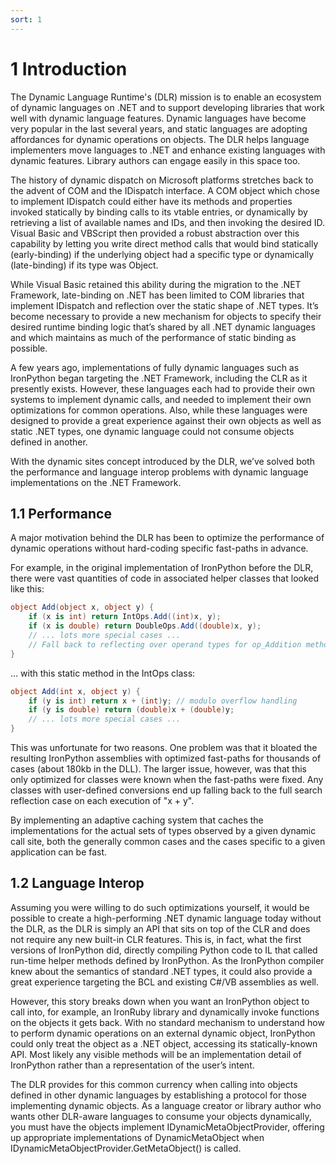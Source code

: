 ```yaml
---
sort: 1
---
```


# 1 Introduction

The Dynamic Language Runtime's (DLR) mission is to enable an ecosystem of dynamic languages on .NET and to support developing libraries that work well with dynamic language features. Dynamic languages have become very popular in the last several years, and static languages are adopting affordances for dynamic operations on objects. The DLR helps language implementers move languages to .NET and enhance existing languages with dynamic features. Library authors can engage easily in this space too.

The history of dynamic dispatch on Microsoft platforms stretches back to the advent of COM and the IDispatch interface. A COM object which chose to implement IDispatch could either have its methods and properties invoked statically by binding calls to its vtable entries, or dynamically by retrieving a list of available names and IDs, and then invoking the desired ID. Visual Basic and VBScript then provided a robust abstraction over this capability by letting you write direct method calls that would bind statically (early-binding) if the underlying object had a specific type or dynamically (late-binding) if its type was Object.

While Visual Basic retained this ability during the migration to the .NET Framework, late-binding on .NET has been limited to COM libraries that implement IDispatch and reflection over the static shape of .NET types. It’s become necessary to provide a new mechanism for objects to specify their desired runtime binding logic that’s shared by all .NET dynamic languages and which maintains as much of the performance of static binding as possible.

A few years ago, implementations of fully dynamic languages such as IronPython began targeting the .NET Framework, including the CLR as it presently exists. However, these languages each had to provide their own systems to implement dynamic calls, and needed to implement their own optimizations for common operations. Also, while these languages were designed to provide a great experience against their own objects as well as static .NET types, one dynamic language could not consume objects defined in another.

With the dynamic sites concept introduced by the DLR, we’ve solved both the performance and language interop problems with dynamic language implementations on the .NET Framework.

<h2 id="performance">1.1 Performance</h2>

A major motivation behind the DLR has been to optimize the performance of dynamic operations without hard-coding specific fast-paths in advance.

For example, in the original implementation of IronPython before the DLR, there were vast quantities of code in associated helper classes that looked like this:

``` csharp
object Add(object x, object y) {
    if (x is int) return IntOps.Add((int)x, y);
    if (x is double) return DoubleOps.Add((double)x, y);
    // ... lots more special cases ...
    // Fall back to reflecting over operand types for op_Addition method
}
```

… with this static method in the IntOps class:

``` csharp
object Add(int x, object y) {
    if (y is int) return x + (int)y; // modulo overflow handling
    if (y is double) return (double)x + (double)y;
    // ... lots more special cases ...
}
```

This was unfortunate for two reasons. One problem was that it bloated the resulting IronPython assemblies with optimized fast-paths for thousands of cases (about 180kb in the DLL). The larger issue, however, was that this only optimized for classes were known when the fast-paths were fixed. Any classes with user-defined conversions end up falling back to the full search reflection case on each execution of "x + y".

By implementing an adaptive caching system that caches the implementations for the actual sets of types observed by a given dynamic call site, both the generally common cases and the cases specific to a given application can be fast.

<h2 id="language-interop">1.2 Language Interop</h2>

Assuming you were willing to do such optimizations yourself, it would be possible to create a high-performing .NET dynamic language today without the DLR, as the DLR is simply an API that sits on top of the CLR and does not require any new built-in CLR features. This is, in fact, what the first versions of IronPython did, directly compiling Python code to IL that called run-time helper methods defined by IronPython. As the IronPython compiler knew about the semantics of standard .NET types, it could also provide a great experience targeting the BCL and existing C\#/VB assemblies as well.

However, this story breaks down when you want an IronPython object to call into, for example, an IronRuby library and dynamically invoke functions on the objects it gets back. With no standard mechanism to understand how to perform dynamic operations on an external dynamic object, IronPython could only treat the object as a .NET object, accessing its statically-known API. Most likely any visible methods will be an implementation detail of IronPython rather than a representation of the user’s intent.

The DLR provides for this common currency when calling into objects defined in other dynamic languages by establishing a protocol for those implementing dynamic objects. As a language creator or library author who wants other DLR-aware languages to consume your objects dynamically, you must have the objects implement IDynamicMetaObjectProvider, offering up appropriate implementations of DynamicMetaObject when IDynamicMetaObjectProvider.GetMetaObject() is called.
